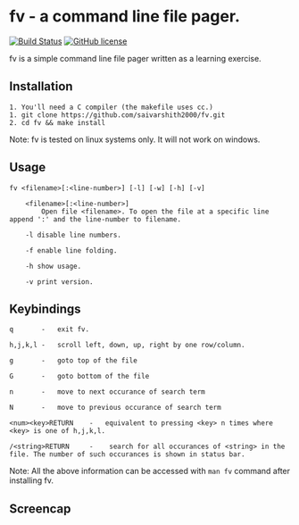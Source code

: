 # fv - a command line file pager.
[![Build Status](https://travis-ci.com/saivarshith2000/fv.svg?branch=master)](https://travis-ci.com/saivarshith2000/fv)
[![GitHub license](https://img.shields.io/github/license/saivarshith2000/fv)](https://github.com/saivarshith2000/fv/blob/master/LICENSE)  

fv is a simple command line file pager written as a learning exercise.

## Installation
```
1. You'll need a C compiler (the makefile uses cc.)
1. git clone https://github.com/saivarshith2000/fv.git
2. cd fv && make install
```
Note: fv is tested on linux systems only. It will not work on windows.

## Usage
```
fv <filename>[:<line-number>] [-l] [-w] [-h] [-v]

    <filename>[:<line-number>]
        Open file <filename>. To open the file at a specific line append ':' and the line-number to filename.

    -l disable line numbers.

    -f enable line folding.

    -h show usage.

    -v print version.
```

## Keybindings
```
q       -   exit fv.

h,j,k,l -   scroll left, down, up, right by one row/column.

g       -   goto top of the file

G       -   goto bottom of the file

n       -   move to next occurance of search term

N       -   move to previous occurance of search term

<num><key>RETURN    -   equivalent to pressing <key> n times where <key> is one of h,j,k,l.

/<string>RETURN     -    search for all occurances of <string> in the file. The number of such occurances is shown in status bar.
```

Note: All the above information can be accessed with ```man fv``` command after installing fv.

## Screencap
<TODO>
